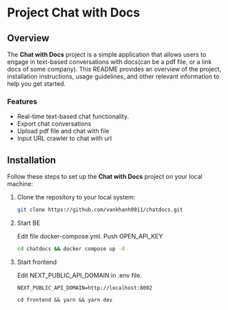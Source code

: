 # Project Chat with Docs

## Overview

The **Chat with Docs** project is a simple application that allows users to engage in text-based conversations with docs(can be a pdf file, or a link docs of some company). This README provides an overview of the project, installation instructions, usage guidelines, and other relevant information to help you get started.

### Features

- Real-time text-based chat functionality.
- Export chat conversations
- Upload pdf file and chat with file
- Input URL crawler to chat with url

## Installation

Follow these steps to set up the **Chat with Docs** project on your local machine:

1. Clone the repository to your local system:

   ```bash
   git clone https://github.com/vankhanh0911/chatdocs.git
    ```
2. Start BE
    
    Edit file docker-compose.yml. Push OPEN_API_KEY

    ```bash
    cd chatdocs && docker compose up -d
    ```
3. Start frontend
    
    Edit NEXT_PUBLIC_API_DOMAIN in .env file.
    ```
    NEXT_PUBLIC_API_DOMAIN=http://localhost:8002
    ```

    ```
    cd frontend && yarn && yarn dev
    ```